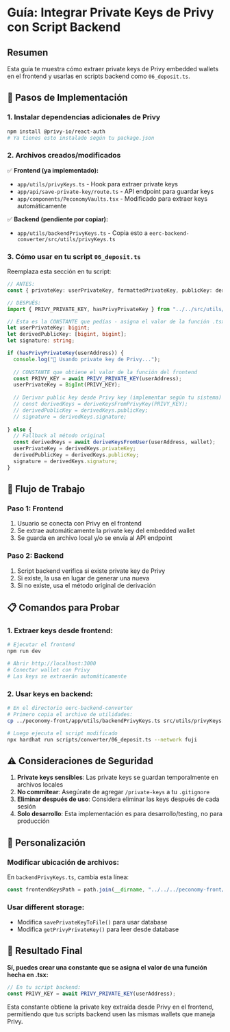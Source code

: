 # Guía: Integrar Private Keys de Privy con Script Backend

## Resumen
Esta guía te muestra cómo extraer private keys de Privy embedded wallets en el frontend y usarlas en scripts backend como `06_deposit.ts`.

## 🚀 Pasos de Implementación

### 1. Instalar dependencias adicionales de Privy

```bash
npm install @privy-io/react-auth
# Ya tienes esto instalado según tu package.json
```

### 2. Archivos creados/modificados

✅ **Frontend (ya implementado):**
- `app/utils/privyKeys.ts` - Hook para extraer private keys
- `app/api/save-private-key/route.ts` - API endpoint para guardar keys
- `app/components/PeconomyVaults.tsx` - Modificado para extraer keys automáticamente

✅ **Backend (pendiente por copiar):**
- `app/utils/backendPrivyKeys.ts` - Copia esto a `eerc-backend-converter/src/utils/privyKeys.ts`

### 3. Cómo usar en tu script `06_deposit.ts`

Reemplaza esta sección en tu script:

```typescript
// ANTES:
const { privateKey: userPrivateKey, formattedPrivateKey, publicKey: derivedPublicKey, signature } = await deriveKeysFromUser(userAddress, wallet);

// DESPUÉS:
import { PRIVY_PRIVATE_KEY, hasPrivyPrivateKey } from "../../src/utils/privyKeys";

// Esta es la CONSTANTE que pedías - asigna el valor de la función .tsx
let userPrivateKey: bigint;
let derivedPublicKey: [bigint, bigint];
let signature: string;

if (hasPrivyPrivateKey(userAddress)) {
  console.log("🔑 Usando private key de Privy...");
  
  // CONSTANTE que obtiene el valor de la función del frontend
  const PRIVY_KEY = await PRIVY_PRIVATE_KEY(userAddress);
  userPrivateKey = BigInt(PRIVY_KEY);
  
  // Derivar public key desde Privy key (implementar según tu sistema)
  // const derivedKeys = deriveKeysFromPrivyKey(PRIVY_KEY);
  // derivedPublicKey = derivedKeys.publicKey;
  // signature = derivedKeys.signature;
  
} else {
  // Fallback al método original
  const derivedKeys = await deriveKeysFromUser(userAddress, wallet);
  userPrivateKey = derivedKeys.privateKey;
  derivedPublicKey = derivedKeys.publicKey;
  signature = derivedKeys.signature;
}
```

## 🔄 Flujo de Trabajo

### Paso 1: Frontend
1. Usuario se conecta con Privy en el frontend
2. Se extrae automáticamente la private key del embedded wallet
3. Se guarda en archivo local y/o se envía al API endpoint

### Paso 2: Backend
1. Script backend verifica si existe private key de Privy
2. Si existe, la usa en lugar de generar una nueva
3. Si no existe, usa el método original de derivación

## 📋 Comandos para Probar

### 1. Extraer keys desde frontend:
```bash
# Ejecutar el frontend
npm run dev

# Abrir http://localhost:3000
# Conectar wallet con Privy
# Las keys se extraerán automáticamente
```

### 2. Usar keys en backend:
```bash
# En el directorio eerc-backend-converter
# Primero copia el archivo de utilidades:
cp ../peconomy-front/app/utils/backendPrivyKeys.ts src/utils/privyKeys.ts

# Luego ejecuta el script modificado
npx hardhat run scripts/converter/06_deposit.ts --network fuji
```

## ⚠️ Consideraciones de Seguridad

1. **Private keys sensibles**: Las private keys se guardan temporalmente en archivos locales
2. **No commitear**: Asegúrate de agregar `/private-keys` a tu `.gitignore`
3. **Eliminar después de uso**: Considera eliminar las keys después de cada sesión
4. **Solo desarrollo**: Esta implementación es para desarrollo/testing, no para producción

## 🔧 Personalización

### Modificar ubicación de archivos:
En `backendPrivyKeys.ts`, cambia esta línea:
```typescript
const frontendKeysPath = path.join(__dirname, "../../../peconomy-front/private-keys");
```

### Usar different storage:
- Modifica `savePrivateKeyToFile()` para usar database
- Modifica `getPrivyPrivateKey()` para leer desde database

## 🎯 Resultado Final

**Sí, puedes crear una constante que se asigna el valor de una función hecha en .tsx:**

```typescript
// En tu script backend:
const PRIVY_KEY = await PRIVY_PRIVATE_KEY(userAddress);
```

Esta constante obtiene la private key extraída desde Privy en el frontend, permitiendo que tus scripts backend usen las mismas wallets que maneja Privy.